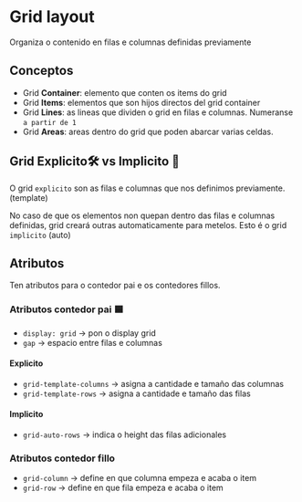 # Grid layout
Organiza o contenido en filas e columnas definidas previamente

## Conceptos
* Grid **Container**: elemento que conten os items do grid
* Grid **Items**: elementos que son hijos directos del grid container
* Grid **Lines**: as lineas que dividen o grid en filas e columnas. Numeranse `a partir de 1`
* Grid **Areas**: areas dentro do grid que poden abarcar varias celdas.

## Grid Explicito🛠️  vs Implicito 🤖
O grid `explicito` son as filas e columnas que nos definimos previamente. (template)

No caso de que os elementos non quepan dentro das filas e columnas definidas, grid creará outras automaticamente para metelos. Esto é o grid `implicito` (auto)

## Atributos
Ten atributos para o contedor pai e os contedores fillos.

### Atributos contedor pai 🟦
* `display: grid` -> pon o display grid
* `gap` -> espacio entre filas e columnas
#### Explicito
* `grid-template-columns` -> asigna a cantidade e tamaño das columnas
* `grid-template-rows` -> asigna a cantidade e tamaño das filas
#### Implicito
* `grid-auto-rows` -> indica o height das filas adicionales

### Atributos contedor fillo
* `grid-column` -> define en que columna empeza e acaba o item
* `grid-row` -> define en que fila empeza e acaba o item
